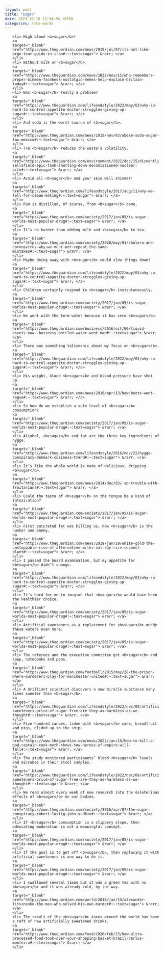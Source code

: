 ```yaml
---
layout: post
title: "sugar"
date: 2023-10-10 12:34:56 +0530
categories: auto-words
---
```

<ol>

    <li> High blood <b>sugar</b>!
    <a 
    target="_blank" 
    href="http://www.theguardian.com/news/2015/jul/07/its-not-like-argo-tour-guide-in-iran#:~:text=sugar"> &rarr; </a>
    </li>
    <li> Without milk or <b>sugar</b>.
    <a 
    target="_blank" 
    href="https://www.theguardian.com/news/2022/nov/15/who-remembers-proper-binmen-facebook-nostalgia-memes-help-explain-britain-today#:~:text=sugar"> &rarr; </a>
    </li>
    <li> Was <b>sugar</b> really a problem?
    <a 
    target="_blank" 
    href="https://www.theguardian.com/lifeandstyle/2022/may/03/why-so-hard-to-control-appetite-doctor-struggles-giving-up-sugar#:~:text=sugar"> &rarr; </a>
    </li>
    <li> And soda is the worst source of <b>sugar</b>.
    <a 
    target="_blank" 
    href="http://www.theguardian.com/news/2015/nov/03/obese-soda-sugar-tax-mexico#:~:text=sugar"> &rarr; </a>
    </li>
    <li> The <b>sugar</b> reduces the waste’s volatility.
    <a 
    target="_blank" 
    href="https://www.theguardian.com/environment/2022/dec/15/dismantling-sellafield-epic-task-shutting-down-decomissioned-nuclear-site#:~:text=sugar"> &rarr; </a>
    </li>
    <li> Avoid all <b>sugar</b> and your skin will shimmer!
    <a 
    target="_blank" 
    href="http://www.theguardian.com/lifeandstyle/2017/aug/11/why-we-fell-for-clean-eating#:~:text=sugar"> &rarr; </a>
    </li>
    <li> Rum is distilled, of course, from <b>sugar</b> cane.
    <a 
    target="_blank" 
    href="http://www.theguardian.com/society/2017/jan/05/is-sugar-worlds-most-popular-drug#:~:text=sugar"> &rarr; </a>
    </li>
    <li> It’s no harder than adding milk and <b>sugar</b> to tea.
    <a 
    target="_blank" 
    href="http://www.theguardian.com/society/2020/may/01/cholera-and-coronavirus-why-we-must-not-repeat-the-same-mistakes#:~:text=sugar"> &rarr; </a>
    </li>
    <li> Maybe doing away with <b>sugar</b> could slow things down?
    <a 
    target="_blank" 
    href="https://www.theguardian.com/lifeandstyle/2022/may/03/why-so-hard-to-control-appetite-doctor-struggles-giving-up-sugar#:~:text=sugar"> &rarr; </a>
    </li>
    <li> Children certainly respond to <b>sugar</b> instantaneously.
    <a 
    target="_blank" 
    href="http://www.theguardian.com/society/2017/jan/05/is-sugar-worlds-most-popular-drug#:~:text=sugar"> &rarr; </a>
    </li>
    <li> We went with the term water because it has zero <b>sugar</b>.
    <a 
    target="_blank" 
    href="http://www.theguardian.com/business/2016/oct/06/liquid-assets-how--business-bottled-water-went-mad#:~:text=sugar"> &rarr; </a>
    </li>
    <li> There was something talismanic about my focus on <b>sugar</b>.
    <a 
    target="_blank" 
    href="https://www.theguardian.com/lifeandstyle/2022/may/03/why-so-hard-to-control-appetite-doctor-struggles-giving-up-sugar#:~:text=sugar"> &rarr; </a>
    </li>
    <li> His weight, blood <b>sugar</b> and blood pressure have shot up.
    <a 
    target="_blank" 
    href="http://www.theguardian.com/news/2016/apr/13/how-boots-went-rogue#:~:text=sugar"> &rarr; </a>
    </li>
    <li> So how do we establish a safe level of <b>sugar</b> consumption?
    <a 
    target="_blank" 
    href="http://www.theguardian.com/society/2017/jan/05/is-sugar-worlds-most-popular-drug#:~:text=sugar"> &rarr; </a>
    </li>
    <li> Alcohol, <b>sugar</b> and fat are the three key ingredients of hygge.
    <a 
    target="_blank" 
    href="http://www.theguardian.com/lifeandstyle/2016/nov/22/hygge-conspiracy-denmark-cosiness-trend#:~:text=sugar"> &rarr; </a>
    </li>
    <li> It’s like the whole world is made of delicious, dripping <b>sugar</b>.
    <a 
    target="_blank" 
    href="http://www.theguardian.com/news/2014/dec/03/-sp-trouble-with-fruitarians#:~:text=sugar"> &rarr; </a>
    </li>
    <li> Could the taste of <b>sugar</b> on the tongue be a kind of intoxication?
    <a 
    target="_blank" 
    href="http://www.theguardian.com/society/2017/jan/05/is-sugar-worlds-most-popular-drug#:~:text=sugar"> &rarr; </a>
    </li>
    <li> First saturated fat was killing us, now <b>sugar</b> is the number one enemy.
    <a 
    target="_blank" 
    href="http://www.theguardian.com/news/2019/jan/29/white-gold-the-unstoppable-rise-of-alternative-milks-oat-soy-rice-coconut-plant#:~:text=sugar"> &rarr; </a>
    </li>
    <li> I passed the board examination, but my appetite for <b>sugar</b> didn’t change.
    <a 
    target="_blank" 
    href="https://www.theguardian.com/lifeandstyle/2022/may/03/why-so-hard-to-control-appetite-doctor-struggles-giving-up-sugar#:~:text=sugar"> &rarr; </a>
    </li>
    <li> It’s hard for me to imagine that <b>sugar</b> would have been the healthier choice.
    <a 
    target="_blank" 
    href="http://www.theguardian.com/society/2017/jan/05/is-sugar-worlds-most-popular-drug#:~:text=sugar"> &rarr; </a>
    </li>
    <li> Artificial sweeteners as a replacement for <b>sugar</b> muddy these waters even more.
    <a 
    target="_blank" 
    href="http://www.theguardian.com/society/2017/jan/05/is-sugar-worlds-most-popular-drug#:~:text=sugar"> &rarr; </a>
    </li>
    <li> The referees and the executive committee got <b>sugar</b> and soap, notebooks and pens.
    <a 
    target="_blank" 
    href="http://www.theguardian.com/football/2015/may/28/the-prison-where-murderers-play-for-manchester-united#:~:text=sugar"> &rarr; </a>
    </li>
    <li> A brilliant scientist discovers a new miracle substance many times sweeter than <b>sugar</b>.
    <a 
    target="_blank" 
    href="https://www.theguardian.com/lifeandstyle/2022/dec/08/artificial-sweeteners-price-of-sugar-free-are-they-as-harmless-as-we-thought#:~:text=sugar"> &rarr; </a>
    </li>
    <li> Five hundred canoes, laden with <b>sugar</b> cane, breadfruit and pigs, glided up to the ship.
    <a 
    target="_blank" 
    href="https://www.theguardian.com/news/2022/jan/18/how-to-kill-a-god-captain-cook-myth-shows-how-heroes-of-empire-will-fall#:~:text=sugar"> &rarr; </a>
    </li>
    <li> The study monitored participants’ blood <b>sugar</b> levels and microbes in their stool samples.
    <a 
    target="_blank" 
    href="https://www.theguardian.com/lifeandstyle/2022/dec/08/artificial-sweeteners-price-of-sugar-free-are-they-as-harmless-as-we-thought#:~:text=sugar"> &rarr; </a>
    </li>
    <li> We read almost every week of new research into the deleterious effects of <b>sugar</b> on our bodies.
    <a 
    target="_blank" 
    href="http://www.theguardian.com/society/2016/apr/07/the-sugar-conspiracy-robert-lustig-john-yudkin#:~:text=sugar"> &rarr; </a>
    </li>
    <li> If <b>sugar</b> consumption is a slippery slope, then advocating moderation is not a meaningful concept.
    <a 
    target="_blank" 
    href="http://www.theguardian.com/society/2017/jan/05/is-sugar-worlds-most-popular-drug#:~:text=sugar"> &rarr; </a>
    </li>
    <li> If the goal is to get off <b>sugar</b>, then replacing it with artificial sweeteners is one way to do it.
    <a 
    target="_blank" 
    href="http://www.theguardian.com/society/2017/jan/05/is-sugar-worlds-most-popular-drug#:~:text=sugar"> &rarr; </a>
    </li>
    <li> I swallowed several times but it was a green tea with no <b>sugar</b> and it was already cold, by the way.
    <a 
    target="_blank" 
    href="http://www.theguardian.com/world/2016/jan/19/alexander-litvinenko-the-man-who-solved-his-own-murder#:~:text=sugar"> &rarr; </a>
    </li>
    <li> The result of the <b>sugar</b> taxes around the world has been a raft of new artificially sweetened drinks.
    <a 
    target="_blank" 
    href="http://www.theguardian.com/food/2020/feb/13/how-ultra-processed-food-took-over-your-shopping-basket-brazil-carlos-monteiro#:~:text=sugar"> &rarr; </a>
    </li>